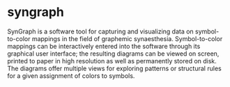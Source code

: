# syngraph
 SynGraph is a software tool for capturing and visualizing data on symbol-to-color mappings in the field of graphemic synaesthesia. Symbol-to-color mappings can be interactively entered into the software through its graphical user interface; the resulting diagrams can be viewed on screen, printed to paper in high resolution as well as permanently stored on disk. The diagrams offer multiple views for exploring patterns or structural rules for a given assignment of colors to symbols.
